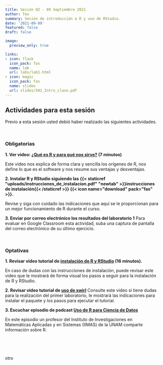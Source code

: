 ```yaml
---
title: Sesión 02 - 09 Septiembre 2021
author: Tex
summary: Sesión de introducción a R y uso de RStudio.
date: '2021-09-09'
featured: false
draft: false

image:
  preview_only: true

links:
- icon: flask
  icon_pack: fas
  name: lab
  url: labs/lab1.html
- icon: magic
  icon_pack: fas
  name: slides
  url: slides/S01_Intro_clase.pdf
---
```


## Actividades para esta sesión 

Previo a esta sesión usted debió haber realizado las siguientes actividades.

&nbsp;

### Obligatorias

**1. Ver video: [¿Qué es R y para qué nos sirve?](https://youtu.be/3hR2A2nCI4U) 
(7 minutos)**

Este video nos explica de forma clara y sencilla los orígenes de R, nos define lo que es el software y nos resume sus ventajas y desventajas.

**2. Instalar R y RStudio siguiendo las {{< staticref "uploads/instrucciones_de_instalacion.pdf" "newtab" >}}instrucciones de instalación{{< /staticref >}} {{< icon name="download" pack="fas" >}}.**

Revise y siga con cuidado las indicaciones que aquí se le proporcionan para un mejor funcionamiento de R durante el curso.

**3. Enviar por correo electrónico los resultados del laboratorio 1**
Para evaluar en Google Classroom esta actividad, suba una captura de pantalla del correo electrónico de su último ejercicio.

&nbsp;

### Optativas

**1. Revisar video tutorial de [instalación de R y RStudio](https://www.youtube.com/watch?v=k0oCZdJPsDU) (16 minutos).**

En caso de dudas con las instrucciones de instalación, puede revisar este video que le mostrará de forma visual los pasos a seguir para la instalación de R y RStudio.

**2. Revisar video tutorial de [uso de swirl](https://youtu.be/w6L7Ye18yPE)**
Consulte este video si tiene dudas para la realización del primer laboratorio, le mostrará las indicaciones para instalar el paquete y los pasos para ejecutar el tutorial.

**3. Escuchar episodio de podcast [Uso de R para Ciencia de Datos](https://anchor.fm/datos-en-accion/episodes/Uso-de-R-para-Ciencia-de-Datos-e411di/a-abbudj)**

En este episodio un profesor del Instituto de Investigaciones en Matemáticas Aplicadas y en Sistemas (IIMAS) de la UNAM comparte información sobre R.

&nbsp;

&nbsp;

otro
